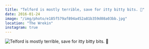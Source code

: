 ```yaml
---
title: "Telford is mostly terrible, save for itty bitty bits. 🌅"
date: 2016-01-24
image: "/img/photo/e185f579af894a452a81b359d08a03bb.jpg"
location: "The Wrekin"
instagram: true
---
```


![Telford is mostly terrible, save for itty bitty bits. 🌅](/img/photo/e185f579af894a452a81b359d08a03bb.jpg)
